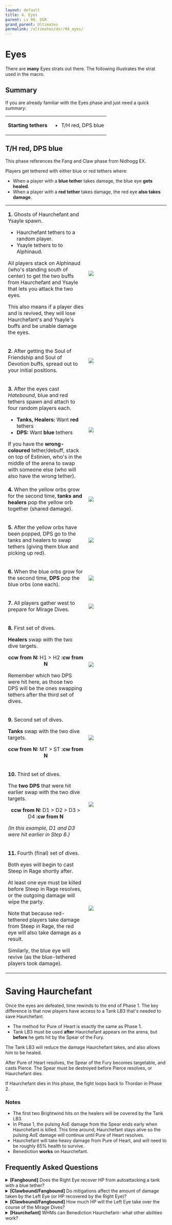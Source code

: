 ```yaml
---
layout: default
title: 4. Eyes
parent: Lv 90. DSR
grand_parent: Ultimates
permalink: /ultimates/dsr/04_eyes/
---
```


# Eyes

There are **many** Eyes strats out there. The following illustrates the strat used in the macro.

## Summary

If you are already familiar with the Eyes phase and just need a quick summary:

<table>
  <tr>
    <td><b>Starting tethers</b></td>
    <td><ul><li>T/H red, DPS blue</li></ul></td>
  </tr>
</table>

## T/H red, DPS blue

This phase references the Fang and Claw phase from Nidhogg EX.

Players get tethered with either blue or red tethers where:

- When a player with a **blue tether** takes damage, the blue eye **gets healed**.
- When a player with a **red tether** takes damage, the red eye **also takes damage**.

<table>
  <tr>
    <td width="50%"><p><b>1.</b> Ghosts of Haurchefant and Ysayle spawn.</p><ul><li>Haurchefant tethers to a random player.</li><li>Ysayle tethers to to Alphinaud.</li></ul><p>All players stack on Alphinaud (who's standing south of center) to get the two buffs from Haurchefant and Ysayle that lets you attack the two eyes.</p><p>This also means if a player dies and is revived, they will lose Haurchefant's and Ysayle's buffs and be unable damage the eyes.</p></td>
    <td><img src="images/eyes_01.jpg"></td>
  </tr>
  <tr>
    <td><p><b>2.</b> After getting the Soul of Friendship and Soul of Devotion buffs, spread out to your initial positions.</p></td>
    <td><img src="images/eyes_02.jpg"></td>
  </tr>
  <tr>
    <td><p><b>3.</b> After the eyes cast <em>Hatebound</em>, blue and red tethers spawn and attach to four random players each.</p>
    <ul>
      <li><b>Tanks, Healers:</b> Want <b>red</b> tethers</li>
      <li><b>DPS:</b> Want <b>blue</b> tethers</li>
    </ul>
    If you have the <b>wrong-coloured</b> tether/debuff, stack on top of Estinien, who's in the middle of the arena to swap with someone else (who will also have the wrong tether).
    </td>
    <td><img src="images/eyes_03.jpg"></td>
  </tr>
  <tr>
    <td><p><b>4.</b> When the yellow orbs grow for the second time, <b>tanks and healers</b> pop the yellow orb together (shared damage).</p></td>
    <td><img src="images/eyes_04.jpg"></td>
  </tr>
  <tr>
    <td><p><b>5.</b> After the yellow orbs have been popped, DPS go to the tanks and healers to swap tethers (giving them blue and picking up red).</p></td>
    <td><img src="images/eyes_05.jpg"></td>
  </tr>
  <tr>
    <td><p><b>6.</b> When the blue orbs grow for the second time, <b>DPS</b> pop the blue orbs (one each).</p></td>
    <td><img src="images/eyes_06.jpg"></td>
  </tr>
  <tr>
    <td><p><b>7.</b> All players gather west to prepare for Mirage Dives.</p></td>
    <td><img src="images/eyes_07.jpg"></td>
  </tr>
  <tr>
    <td><p><b>8.</b> First set of dives.</p><p><b>Healers</b> swap with the two dive targets.</p>
    <p style="text-align:center"><b>ccw from N:</b> H1 > H2 <b>:cw from N</b></p>
    <p>Remember which two DPS were hit here, as those two DPS will be the ones swapping tethers after the third set of dives.</p></td>
    <td><img src="images/eyes_08.jpg"></td>
  </tr>
  <tr>
    <td><p><b>9.</b> Second set of dives.</p><p><b>Tanks</b> swap with the two dive targets.</p>
    <p style="text-align:center"><b>ccw from N:</b> MT > ST <b>:cw from N</b></p></td>
    <td><img src="images/eyes_09.jpg"></td>
  </tr>
  <tr>
    <td><p><b>10.</b> Third set of dives.</p><p>The <b>two DPS</b> that were hit earlier swap with the two dive targets.</p>
    <p style="text-align:center"><b>ccw from N:</b> D1 > D2 > D3 > D4 <b>:cw from N</b></p>
    <p><em>(In this example, D1 and D3 were hit earlier in Step 8.)</em></p></td>
    <td><img src="images/eyes_10.jpg"></td>
  </tr>
  <tr>
    <td><p><b>11.</b> Fourth (final) set of dives.</p><p>Both eyes will begin to cast Steep in Rage shortly after.</p><p>At least one eye must be killed before Steep in Rage resolves, or the outgoing damage will wipe the party.</p>
    <p>Note that because red-tethered players take damage from Steep in Rage, the red eye will also take damage as a result.</p>
    <p>Similarly, the blue eye will revive (as the blue-tethered players took damage).</p></td>
    <td><img src="images/eyes_11.jpg"></td>
  </tr>
</table>

# Saving Haurchefant

Once the eyes are defeated, time rewinds to the end of Phase 1. The key difference is that now players have access to a Tank LB3 that's needed to save Haurchefant.

- The method for Pure of Heart is exactly the same as Phase 1.
- Tank LB3 must be used **after** Haurchefant appears on the arena, but **before** he gets hit by the Spear of the Fury.

The Tank LB3 will reduce the damage Haurchefant takes, and also allows him to be healed.

After Pure of Heart resolves, the Spear of the Fury becomes targetable, and casts Pierce. The Spear must be destroyed before Pierce resolves, or Haurchefant dies.

If Haurchefant dies in this phase, the fight loops back to Thordan in Phase 2.

### Notes
- The first two Brightwind hits on the healers will be covered by the Tank LB3.
- In Phase 1, the pulsing AoE damage from the Spear ends early when Haurchefant is killed. This time around, Haurchefant stays alive so the pulsing AoE damage will continue until Pure of Heart resolves.
- Haurchefant will take heavy damage from Pure of Heart, and will need to be roughly 65% health to survive.
- Benediction **works** on Haurchefant.

## Frequently Asked Questions

<details markdown=block>
<summary><b>[Fangbound]</b> Does the Right Eye recover HP from autoattacking a tank with a blue tether?</summary>
<table>
  <tr><td><p>Unlike the original Fang and Claw mechanic from Nidhogg EX, the Right (blue) Eye will not recover HP from a tank getting autoattacked.</p></td></tr>
</table>
</details>
<details markdown=block>
<summary><b>[Clawbound/Fangbound]</b> Do mitigations affect the amount of damage taken by the Left Eye (or HP recovered by the Right Eye)?</summary>
<table>
  <tr><td><p>No, mitigations do not affect the amount of HP recovered or damage taken.</p><p>It's a binary "did you get hit by this mechanic or not" decision.</p></td></tr>
</table>
</details>
<details markdown=block>
<summary><b>[Clawbound/Fangbound]</b> How much HP will the Left Eye take over the course of the Mirage Dives?</summary>
<table>
  <tr><td>The Left Eye will take a total of <b>40%</b> of its max HP during Mirage Dives, so there's no reason to damage it past that point during the orbs phase.</td></tr>
</table>
</details>
<details markdown=block>
<summary><b>[Haurchefant]</b> WHMs can Benediction Haurchefant- what other abilities work?</summary>
<table>
  <tr>
    <td>
      <p>Read the tooltips carefully. Abilities that <em>can</em> be used on Haurchefant will not put any restrictions on who can be targeted.</p><p>For example, WHMs can Benediction Haurchefant:</p>
      <blockquote>"Restores all of <b>a target's</b> HP.</blockquote>
      <p>While other abilities that cannot be used on Haurchefant, like a SGE's Haima say:</p>
      <blockquote>Erects a magicked barrier around <b>self or target party member</b> that absorbs damage equivalent to a heal of 300 potency.</blockquote></td></tr>
</table>
</details>
